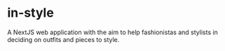 # in-style
A NextJS web application with the aim to help fashionistas and stylists in deciding on outfits and pieces to style.
